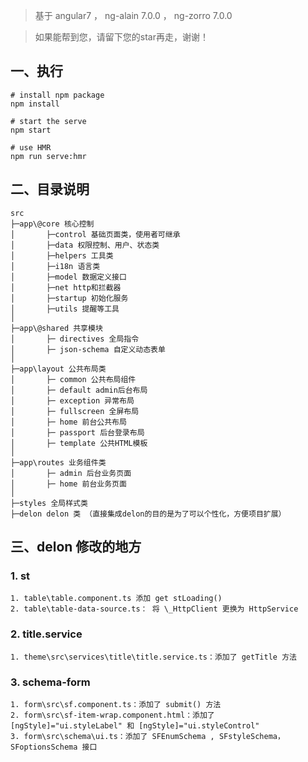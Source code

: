 > 基于 angular7 ， ng-alain 7.0.0 ， ng-zorro 7.0.0

> 如果能帮到您，请留下您的star再走，谢谢！

## 一、执行

```
# install npm package
npm install

# start the serve
npm start

# use HMR
npm run serve:hmr
```

## 二、目录说明

```
src
├─app\@core 核心控制
│       ├─control 基础页面类，使用者可继承
│       ├─data 权限控制、用户、状态类
│       ├─helpers 工具类
│       ├─i18n 语言类
│       ├─model 数据定义接口
│       ├─net http和拦截器
│       ├─startup 初始化服务
│       ├─utils 提醒等工具
│
├─app\@shared 共享模块
│       ├─ directives 全局指令
│       ├─ json-schema 自定义动态表单
│
├─app\layout 公共布局类
│       ├─ common 公共布局组件
│       ├─ default admin后台布局
│       ├─ exception 异常布局
│       ├─ fullscreen 全屏布局
│       ├─ home 前台公共布局
│       ├─ passport 后台登录布局
│       ├─ template 公共HTML模板
│
├─app\routes 业务组件类
│       ├─ admin 后台业务页面
│       ├─ home 前台业务页面
│
├─styles 全局样式类
├─delon delon 类 （直接集成delon的目的是为了可以个性化，方便项目扩展）
```

## 三、delon 修改的地方

### 1. st

```
1. table\table.component.ts 添加 get stLoading() 
2. table\table-data-source.ts： 将 \_HttpClient 更换为 HttpService
```

### 2. title.service

```
1. theme\src\services\title\title.service.ts：添加了 getTitle 方法
```

### 3. schema-form

```
1. form\src\sf.component.ts：添加了 submit() 方法
2. form\src\sf-item-wrap.component.html：添加了[ngStyle]="ui.styleLabel" 和 [ngStyle]="ui.styleControl"
3. form\src\schema\ui.ts：添加了 SFEnumSchema , SFstyleSchema，SFoptionsSchema 接口
```